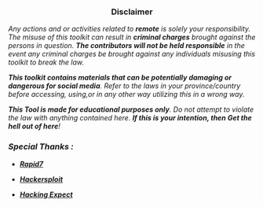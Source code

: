 
<h3><p align="center">Disclaimer</p></h3>

<i>Any actions and or activities related to <b>remote</b> is solely your responsibility. The misuse of this toolkit can result in <b>criminal charges</b> brought against the persons in question. <b>The contributors will not be held responsible</b> in the event any criminal charges be brought against any individuals misusing this toolkit to break the law.

<b>This toolkit contains materials that can be potentially damaging or dangerous for social media</b>. Refer to the laws in your province/country before accessing, using,or in any other way utilizing this in a wrong way.

<b>This Tool is made for educational purposes only</b>. Do not attempt to violate the law with anything contained here. <b>If this is your intention, then Get the hell out of here</b>!

### Special Thanks :

- [**Rapid7**](https://github.com/rapid7)

- [**Hackersploit**](https://github.com/AlexisAhmed)

- [**Hacking Expect**](https://github.com/hackerexpect)























